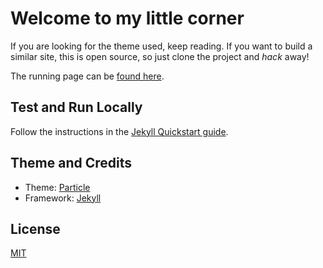 # Welcome to my little corner

If you are looking for the theme used, keep reading. If you want to build a similar site, this is open source, so just clone the project and *hack* away!

The running page can be [found here](https://joaofranca.dev/).

## Test and Run Locally

Follow the instructions in the [Jekyll Quickstart guide](https://jekyllrb.com/docs/).

## Theme and Credits

* Theme: [Particle](https://github.com/nrandecker/particle)
* Framework: [Jekyll](https://jekyllrb.com/)

## License

[MIT](https://github.com/joaofranca/joaofranca.github.io/blob/master/LICENSE.txt)
